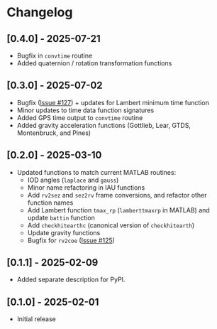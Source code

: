 # Changelog

## [0.4.0] - 2025-07-21
- Bugfix in `convtime` routine
- Added quaternion / rotation transformation functions

## [0.3.0] - 2025-07-02
- Bugfix ([Issue #127](https://github.com/CelesTrak/fundamentals-of-astrodynamics/issues/127)) + updates for Lambert minimum time function
- Minor updates to time data function signatures
- Added GPS time output to `convtime` routine
- Added gravity acceleration functions (Gottlieb, Lear, GTDS, Montenbruck, and Pines)

## [0.2.0] - 2025-03-10
- Updated functions to match current MATLAB routines:
  - IOD angles (`laplace` and `gauss`)
  - Minor name refactoring in IAU functions
  - Add `rv2sez` and `sez2rv` frame conversions, and refactor other function names
  - Add Lambert function `tmax_rp` (`lamberttmaxrp` in MATLAB) and update `battin` function
  - Add `checkhitearthc` (canonical version of `checkhitearth`)
  - Update gravity functions
  - Bugfix for `rv2coe` ([Issue #125](https://github.com/CelesTrak/fundamentals-of-astrodynamics/issues/125))

## [0.1.1] - 2025-02-09
- Added separate description for PyPI.

## [0.1.0] - 2025-02-01
- Initial release
